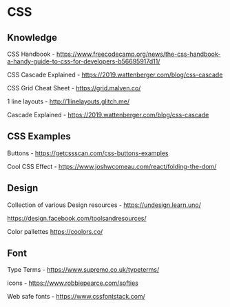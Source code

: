 # CSS

## Knowledge

CSS Handbook - https://www.freecodecamp.org/news/the-css-handbook-a-handy-guide-to-css-for-developers-b56695917d11/

CSS Cascade Explained - https://2019.wattenberger.com/blog/css-cascade

CSS Grid Cheat Sheet - https://grid.malven.co/

1 line layouts - http://1linelayouts.glitch.me/

Cascade Explained - https://2019.wattenberger.com/blog/css-cascade

## CSS Examples

Buttons - https://getcssscan.com/css-buttons-examples

Cool CSS Effect - https://www.joshwcomeau.com/react/folding-the-dom/

## Design 

Collection of various Design resources - https://undesign.learn.uno/

https://design.facebook.com/toolsandresources/

Color pallettes https://coolors.co/

## Font

Type Terms - https://www.supremo.co.uk/typeterms/

icons - https://www.robbiepearce.com/softies

Web safe fonts - https://www.cssfontstack.com/